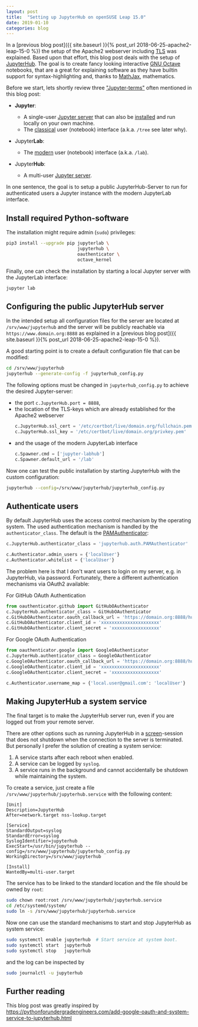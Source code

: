 ```yaml
---
layout: post
title:  "Setting up JupyterHub on openSUSE Leap 15.0"
date: 2019-01-10
categories: blog
---
```


In a [previous blog post]({{ site.baseurl }}{% post_url 2018-06-25-apache2-leap-15-0 %})
the setup of the Apache2 webserver including
[TLS](https://en.wikipedia.org/wiki/Transport_Layer_Security) was explained.
Based upon that effort,
this blog post deals with the setup of [JupyterHub](https://jupyter.org/hub).
The goal is to create fancy looking interactive
[GNU Octave](https://www.octave.org) notebooks,
that are a great for explaining software
as they have builtin support for syntax-highlighting and,
thanks to [MathJax](https://www.mathjax.org/),
mathematics.

Before we start, lets shortly review three
["Jupyter-terms"](https://jupyter.org/documentation)
often mentioned in this blog post:

- **Jupyter**:
  - A single-user [Jupyter server](https://jupyter.org/) that can also be
    [installed](https://jupyter.readthedocs.io/en/latest/install.html)
    and run locally on your own machine.
  - The [classical](https://jupyter-notebook.readthedocs.io/en/stable/notebook.html)
    user (notebook) interface (a.k.a. `/tree` see later why).

- Jupyter**Lab**:
  - The [modern](https://jupyterlab.readthedocs.io/) user (notebook) interface
    (a.k.a. `/lab`).

- Jupyter**Hub**:
  - A multi-user [Jupyter server](https://jupyterhub.readthedocs.io/).

In one sentence,
the goal is to setup a public JupyterHub-Server to run for authenticated users
a Jupyter instance with the modern JupyterLab interface.


## Install required Python-software

The installation might require admin (`sudo`) privileges:

```bash
pip3 install --upgrade pip jupyterlab \
                           jupyterhub \
                           oauthenticator \
                           octave_kernel
```

Finally,
one can check the installation by starting a local Jupyter server
with the JupyterLab interface:

```python
jupyter lab
```


## Configuring the public JupyterHub server

In the intended setup all configuration files for the server are located at
`/srv/www/jupyterhub` and the server will be publicly reachable
via `https://www.domain.org:8888` as explained in a
[previous blog post]({{ site.baseurl }}{% post_url 2018-06-25-apache2-leap-15-0 %}).

A good starting point is to create a default configuration file
that can be modified:
```bash
cd /srv/www/jupyterhub
jupyterhub --generate-config -f jupyterhub_config.py
```

The following options must be changed in `jupyterhub_config.py` to achieve
the desired Jupyter-server:
- the port `c.JupyterHub.port = 8888`,
- the location of the TLS-keys which are already established for the
  Apache2 webserver
  ```python
  c.JupyterHub.ssl_cert = '/etc/certbot/live/domain.org/fullchain.pem'
  c.JupyterHub.ssl_key = '/etc/certbot/live/domain.org/privkey.pem'
  ```
- and the usage of the modern JupyterLab interface
  ```python
  c.Spawner.cmd = ['jupyter-labhub']
  c.Spawner.default_url = '/lab'
  ```

Now one can test the public installation by starting JupyterHub with the
custom configuration:
```bash
jupyterhub --config=/srv/www/jupyterhub/jupyterhub_config.py
```


## Authenticate users

By default JupyterHub uses the access control mechanism by the operating system.
The used authentication mechanism is handled by the `authenticator_class`.
The default is the [PAMAuthenticator](https://jupyterhub.readthedocs.io/en/stable/api/auth.html):
```python
c.JupyterHub.authenticator_class = 'jupyterhub.auth.PAMAuthenticator'
```

```python
c.Authenticator.admin_users = {'localUser'}
c.Authenticator.whitelist = {'localUser'}
```

The problem here is that I don't want users to login on my server,
e.g. in JupyterHub, via password.
Fortunately, there a different authentication mechanisms via OAuth2 available:

For GitHub OAuth Authentication

```python
from oauthenticator.github import GitHubOAuthenticator
c.JupyterHub.authenticator_class = GitHubOAuthenticator
c.GitHubOAuthenticator.oauth_callback_url = 'https://domain.org:8888/hub/oauth_callback'
c.GitHubOAuthenticator.client_id = 'xxxxxxxxxxxxxxxxxxxxxx'
c.GitHubOAuthenticator.client_secret = 'xxxxxxxxxxxxxxxxxx'
```

For Google OAuth Authentication

```python
from oauthenticator.google import GoogleOAuthenticator
c.JupyterHub.authenticator_class = GoogleOAuthenticator
c.GoogleOAuthenticator.oauth_callback_url = 'https://domain.org:8888/hub/oauth_callback'
c.GoogleOAuthenticator.client_id = 'xxxxxxxxxxxxxxxxxxxxxx'
c.GoogleOAuthenticator.client_secret = 'xxxxxxxxxxxxxxxxxx'
```

```python
c.Authenticator.username_map = {'local.user@gmail.com': 'localUser'}
```

## Making JupyterHub a system service

The final target is to make the JupyterHub server run,
even if you are logged out from your remote server.

There are other options such as running JupyterHub in a
[screen](https://www.gnu.org/software/screen/)-session
that does not shutdown when the connection to the server is terminated.
But personally I prefer the solution of creating a system service:

1. A service starts after each reboot when enabled.
2. A service can be logged by `syslog`.
3. A service runs in the background and cannot accidentally be shutdown
   while maintaining the system.

To create a service, just create a file `/srv/www/jupyterhub/jupyterhub.service`
with the following content:

```
[Unit]
Description=JupyterHub
After=network.target nss-lookup.target

[Service]
StandardOutput=syslog
StandardError=syslog
SyslogIdentifier=jupyterhub
ExecStart=/usr/bin/jupyterhub --config=/srv/www/jupyterhub/jupyterhub_config.py
WorkingDirectory=/srv/www/jupyterhub

[Install]
WantedBy=multi-user.target
```

The service has to be linked to the standard location and the file
should be owned by `root`:
```bash
sudo chown root:root /srv/www/jupyterhub/jupyterhub.service
cd /etc/systemd/system/
sudo ln -s /srv/www/jupyterhub/jupyterhub.service
```

Now one can use the standard mechanisms to start and stop JupyterHub
as system service:
```bash
sudo systemctl enable jupyterhub  # Start service at system boot.
sudo systemctl start  jupyterhub
sudo systemctl stop   jupyterhub
```
and the log can be inspected by
```bash
sudo journalctl -u jupyterhub
```


## Further reading

This blog post was greatly inspired by
<https://pythonforundergradengineers.com/add-google-oauth-and-system-service-to-jupyterhub.html>
